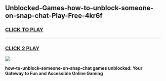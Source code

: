 
## Unblocked-Games-how-to-unblock-someone-on-snap-chat-Play-Free-4kr6f
<h3>
<a href="https://premium76.site?title=how-to-unblock-someone-on-snap-chat&ref=21A">CLICK TO PLAY</a></h3>
<hr>

<h3>
<a href="https://premium76.site?title=how-to-unblock-someone-on-snap-chat&ref=21A">CLICK 2 PLAY</a>
  
</h3>

<a href="https://premium76.site?title=how-to-unblock-someone-on-snap-chat&ref=21A"><img src="https://clearcache.store/games.png"></a>


**how-to-unblock-someone-on-snap-chat games unblocked: Your Gateway to Fun and Accessible Online Gaming**
